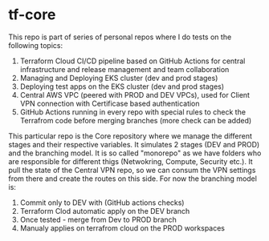 # tf-core

This repo is part of series of personal repos where I do tests on the following topics:

1. Terraform Cloud CI/CD pipeline based on GitHub Actions for central infrastructure and release management and team collaboration
2. Managing and Deploying EKS cluster (dev and prod stages)
3. Deploying test apps on the EKS cluster (dev and prod stages)
4. Central AWS VPC (peered with PROD and DEV VPCs), used for Client VPN connection with Certificase based authentication
5. GitHub Actions running in every repo with special rules to check the Terrafrom code before merging branches (more check can be added)

This particular repo is the Core repository where we manage the different stages and their respective variables. It simulates 2 stages (DEV and PROD) and the branching model. It is so called "monorepo" as we have folders who are responsible for different thigs (Netwokring, Compute, Security etc.). It pull the state of the Central VPN repo, so we can consum the VPN settings from there and create the routes on this side. For now the branching model is:
1. Commit only to DEV with (GitHub actions checks)
2. Terraform Clod automatic apply on the DEV branch
3. Once tested - merge from Dev to PROD branch
4. Manualy applies on terrafrom cloud on the PROD workspaces
